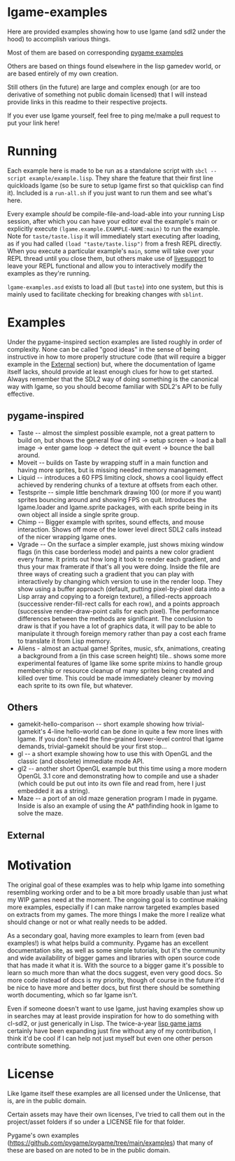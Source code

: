 # lgame-examples

Here are provided examples showing how to use lgame (and sdl2 under the hood) to
accomplish various things.

Most of them are based on corresponding [pygame
examples](https://github.com/pygame/pygame/tree/main/examples)

Others are based on things found elsewhere in the lisp gamedev world, or are
based entirely of my own creation.

Still others (in the future) are large and complex enough (or are too derivative
of something not public domain licensed) that I will instead provide links in
this readme to their respective projects.

If you ever use lgame yourself, feel free to ping me/make a pull request to put
your link here!

# Running

Each example here is made to be run as a standalone script with `sbcl --script
example/example.lisp`. They share the feature that their first line quickloads
lgame (so be sure to setup lgame first so that quicklisp can find it). Included
is a `run-all.sh` if you just want to run them and see what's here.

Every example *should* be compile-file-and-load-able into your running Lisp
session, after which you can have your editor eval the example's main or
explicitly execute `(lgame.example.EXAMPLE-NAME:main)` to run the example. Note
for `taste/taste.lisp` it will immediately start executing after loading, as if
you had called `(load "taste/taste.lisp")` from a fresh REPL directly. When you
execute a particular example's `main`, some will take over your REPL thread
until you close them, but others make use of
[livesupport](https://github.com/cbaggers/livesupport) to leave your REPL
functional and allow you to interactively modify the examples as they're
running.

`lgame-examples.asd` exists to load all (but `taste`) into one system, but this
is mainly used to facilitate checking for breaking changes with `sblint`.

# Examples

Under the pygame-inspired section examples are listed roughly in order of
complexity. None can be called "good ideas" in the sense of being instructive in
how to more properly structure code (that will require a bigger example in the
[External](#external) section) but, where the documentation of lgame itself lacks, should
provide at least enough clues for how to get started. Always remember that the
SDL2 way of doing something is the canonical way with lgame, so you should
become familiar with SDL2's API to be fully effective.

## pygame-inspired

* Taste -- almost the simplest possible example, not a great pattern to build
  on, but shows the general flow of init -> setup screen -> load a ball image ->
  enter game loop -> detect the quit event -> bounce the ball around.
* Moveit -- builds on Taste by wrapping stuff in a main function and having more
  sprites, but is missing needed memory management.
* Liquid -- introduces a 60 FPS limiting clock, shows a cool liquidy effect
  achieved by rendering chunks of a texture at offsets from each other.
* Testsprite -- simple little benchmark drawing 100 (or more if you want)
  sprites bouncing around and showing FPS on quit. Introduces the lgame.loader and
  lgame.sprite packages, with each sprite being in its own object all inside a
  single sprite group.
* Chimp -- Bigger example with sprites, sound effects, and mouse interaction.
  Shows off more of the lower level direct SDL2 calls instead of the nicer
  wrapping lgame ones.
* Vgrade -- On the surface a simpler example, just shows mixing window flags (in
  this case borderless mode) and paints a new color gradient every frame. It
  prints out how long it took to render each gradient, and thus your max
  framerate if that's all you were doing. Inside the file are three ways of
  creating such a gradient that you can play with interactively by changing
  which version to use in the render loop. They show using a buffer approach
  (default, putting pixel-by-pixel data into a Lisp array and copying to a
  foreign texture), a filled-rects approach (successive render-fill-rect calls
  for each row), and a points approach (successive render-draw-point calls for
  each pixel).
  The performance differences between the methods are significant. The
  conclusion to draw is that if you have a lot of graphics data, it will pay to
  be able to manipulate it through foreign memory rather than pay a cost each
  frame to translate it from Lisp memory.
* Aliens - almost an actual game! Sprites, music, sfx, animations, creating a
  background from a (in this case screen height) tile.. shows some more
  experimental features of lgame like some sprite mixins to handle group
  membership or resource cleanup of many sprites being created and killed over
  time. This could be made immediately cleaner by moving each sprite to its own
  file, but whatever.

## Others

* gamekit-hello-comparison -- short example showing how trivial-gamekit's 4-line
  hello-world can be done in quite a few more lines with lgame. If you don't
  need the fine-grained lower-level control that lgame demands, trivial-gamekit
  should be your first stop...
* gl -- a short example showing how to use this with OpenGL and the classic (and obsolete)
  immediate mode API.
* gl2 -- another short OpenGL example but this time using a more modern OpenGL
  3.1 core and demonstrating how to compile and use a shader (which could be put
  out into its own file and read from, here I just embedded it as a string).
* Maze -- a port of an old maze generation program I made in pygame. Inside is
  also an example of using the A\* pathfinding hook in lgame to solve the maze.

## External

# Motivation

The original goal of these examples was to help whip lgame into something
resembling working order and to be a bit more broadly usable than just what my
WIP games need at the moment. The ongoing goal is to continue making more
examples, especially if I can make narrow targeted examples based on extracts
from my games. The more things I make the more I realize what should change or
not or what really needs to be added.

As a secondary goal, having more examples to learn from (even bad examples!) is
what helps build a community. Pygame has an excellent documentation site, as
well as some simple tutorials, but it's the community and wide availability of
bigger games and libraries with open source code that has made it what it is.
With the source to a bigger game it's possible to learn so much more than what
the docs suggest, even very good docs. So more code instead of docs is my
priority, though of course in the future it'd be nice to have more and better
docs, but first there should be something worth documenting, which so far lgame
isn't.

Even if someone doesn't want to use lgame, just having examples show up in
searches may at least provide inspiration for how to do something with cl-sdl2,
or just generically in Lisp. The twice-a-year [lisp game
jams](https://itch.io/jam/autumn-lisp-game-jam-2021) certainly have been
expanding just fine without any of my contribution, I think it'd be cool if I
can help not just myself but even one other person contribute something.

# License

Like lgame itself these examples are all licensed under the Unlicense, that is,
are in the public domain.

Certain assets may have their own licenses, I've tried to call them out in the
project/asset folders if so under a LICENSE file for that folder.

Pygame's own examples (https://github.com/pygame/pygame/tree/main/examples) that
many of these are based on are noted to be in the public domain.

